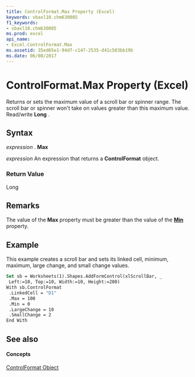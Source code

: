 ```yaml
---
title: ControlFormat.Max Property (Excel)
keywords: vbaxl10.chm630085
f1_keywords:
- vbaxl10.chm630085
ms.prod: excel
api_name:
- Excel.ControlFormat.Max
ms.assetid: 35ed65e1-94d7-c147-2535-d41c503bb19b
ms.date: 06/08/2017
---
```



# ControlFormat.Max Property (Excel)

Returns or sets the maximum value of a scroll bar or spinner range. The scroll bar or spinner won't take on values greater than this maximum value. Read/write  **Long** .


## Syntax

 _expression_ . **Max**

 _expression_ An expression that returns a **ControlFormat** object.


### Return Value

Long


## Remarks

The value of the  **Max** property must be greater than the value of the **[Min](controlformat-min-property-excel.md)** property.


## Example

This example creates a scroll bar and sets its linked cell, minimum, maximum, large change, and small change values.


```vb
Set sb = Worksheets(1).Shapes.AddFormControl(xlScrollBar, _ 
 Left:=10, Top:=10, Width:=10, Height:=200) 
With sb.ControlFormat 
 .LinkedCell = "D1" 
 .Max = 100 
 .Min = 0 
 .LargeChange = 10 
 .SmallChange = 2 
End With
```


## See also


#### Concepts


[ControlFormat Object](controlformat-object-excel.md)

